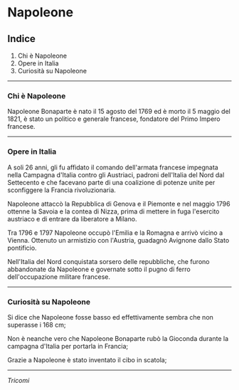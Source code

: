 # Napoleone

## Indice
1. Chi è Napoleone
2. Opere in Italia
3. Curiosità su Napoleone

---
### Chi è Napoleone
Napoleone Bonaparte è nato il 15 agosto del 1769 ed è morto il 5 maggio del 1821,
è stato un politico e generale francese, fondatore del Primo Impero francese.

---
### Opere in Italia
A soli 26 anni, gli fu affidato il comando dell'armata francese impegnata nella Campagna d'Italia contro gli Austriaci, padroni dell'Italia del Nord dal Settecento e che facevano parte di una coalizione di potenze unite per sconfiggere la Francia rivoluzionaria. 

Napoleone attaccò la Repubblica di Genova e il Piemonte e nel maggio 1796 ottenne la Savoia e la contea di Nizza, prima di mettere in fuga l'esercito austriaco e di entrare da liberatore a Milano.  

Tra 1796 e 1797 Napoleone occupò l'Emilia e la Romagna e arrivò vicino a Vienna. Ottenuto un armistizio con l'Austria, guadagnò Avignone dallo Stato pontificio. 

Nell'Italia del Nord conquistata sorsero delle repubbliche, che furono abbandonate da Napoleone e governate sotto il pugno di ferro dell'occupazione militare francese.  


---
### Curiosità su Napoleone
Si dice che Napoleone fosse basso ed effettivamente sembra che non superasse i 168 cm; 

Non è neanche vero che Napoleone Bonaparte rubò la Gioconda durante la campagna d'Italia per portarla in Francia;
 
Grazie a Napoleone è stato inventato il cibo in scatola;  

---

_Tricomi_
